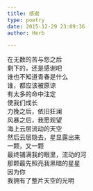 ```yaml
---  
title: 感谢  
type: poetry  
date: 2015-12-29 23:09:36  
author: Herb  

---  
```

在无数的苦与怨之后  
剩下的，还是感谢吧  
谁也不知道青春是什么  
谁，都应该被原谅  
有太多的命中注定  
使我们成长    
力挽之后，依旧狂澜  
风暴之后，我愿观望  
海上云层流动的天空  
然后云层隐去，星显露出来  
一颗，又一颗  
最终铺满我的眼里，流动的河    
那颗最先照亮我黑暗的星星  
因为你  
我拥有了整片天空的光明